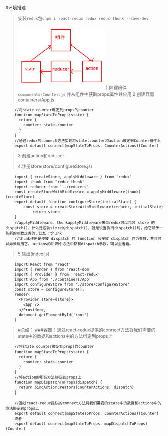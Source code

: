 #环境搭建
> 安装`redux`包`cnpm i react-redux redux redux-thunk --save-dev`
> 
> ![](../../../img/redux.png)
> 1.创建组件`components/Counter.js`
>   并从组件中获取props属性并应用
> 2.创建容器containers/App.js
>   
  
        //将state.counter绑定到props的counter
        function mapStateToProps(state) {
          return {
            counter: state.counter
          }
        }
        //通过redux的connect方法实现将state.counter和action绑定到Counter组件上
        export default connect(mapStateToProps, CounterActions)(Counter)

> 3.创建action和reducer
> 
> 4.注册store(store/configureStore.js)

        import { createStore, applyMiddleware } from 'redux'
        import thunk from 'redux-thunk'
        import reducer from '../reducers'
        const createStoreWithMiddleware = applyMiddleware(thunk)(createStore)
        export default function configureStore(initialState) {
            const store = createStoreWithMiddleware(reducer, initialState)
                return store
        }
        //applyMiddleware、thunkapplyMiddleware来自redux可以包装 store 的 dispatch()，什么是包装store的dispatch()，就是说当执行dispatch()时，给它赋予一些新的参数之类的，比如：thunk
        //thunk作用是使被 dispatch 的 function 会接收 dispatch 作为参数，并且可以异步调用它，actions的后两个方法中都有dispatch参数，可以去看看。

> 5.输出(index.js)

        import React from 'react'
        import { render } from 'react-dom'
        import { Provider } from 'react-redux'
        import App from './containers/App'
        import configureStore from './store/configureStore' 
        const store = configureStore();
        render(
          <Provider store={store}>
            <App />
          </Provider>,
          document.getElementById('root')
        )


>#总结：
>###容器：通过react-redux提供的connect方法将我们需要的state中的数据和actions中的方法绑定到props上
 
        //将state.counter绑定到props的counter
        function mapStateToProps(state) {
          return {
            counter: state.counter
          }
        }
        //将action的所有方法绑定到props上
        function mapDispatchToProps(dispatch) {
          return bindActionCreators(CounterActions, dispatch)
        }

        //通过react-redux提供的connect方法将我们需要的state中的数据和actions中的方法绑定到props上
        export default connect(mapStateToProps, CounterActions)(Counter)
        或者
        export default connect(mapStateToProps, mapDispatchToProps)(Counter)

